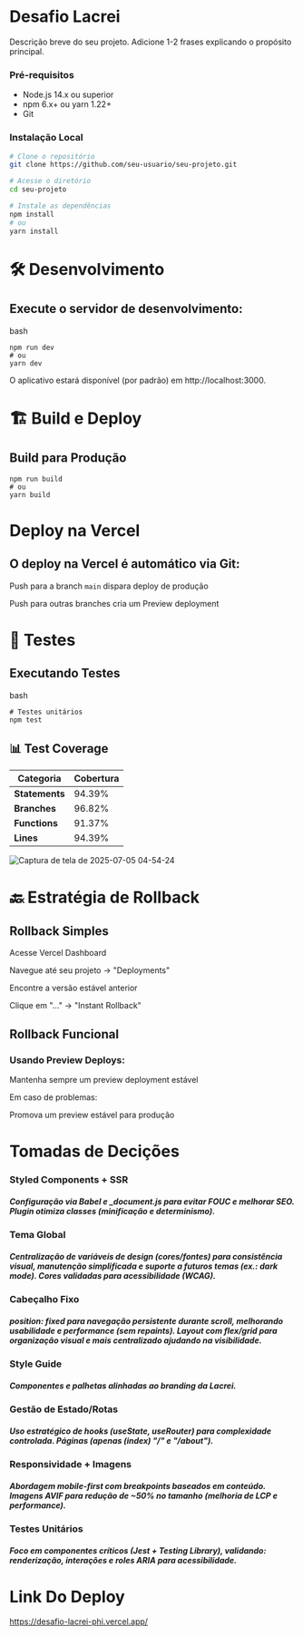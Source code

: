 # Desafio Lacrei

Descrição breve do seu projeto. Adicione 1-2 frases explicando o propósito principal.

### Pré-requisitos

- Node.js 14.x ou superior
- npm 6.x+ ou yarn 1.22+
- Git

### Instalação Local

```bash
# Clone o repositório
git clone https://github.com/seu-usuario/seu-projeto.git

# Acesse o diretório
cd seu-projeto

# Instale as dependências
npm install
# ou
yarn install
```

# 🛠 Desenvolvimento

## Execute o servidor de desenvolvimento:

bash
```
npm run dev
# ou
yarn dev
```
O aplicativo estará disponível (por padrão) em http://localhost:3000.  

# 🏗 Build e Deploy

## Build para Produção

```
npm run build
# ou
yarn build
```
  
# Deploy na Vercel

## O deploy na Vercel é automático via Git:

Push para a branch `main` dispara deploy de produção</small>  

Push para outras branches cria um Preview deployment  

# 🧪 Testes

## Executando Testes

bash
```
# Testes unitários
npm test
```


## 📊 Test Coverage

| Categoria       | Cobertura |
|-----------------|-----------|
| **Statements**  | 94.39%    |
| **Branches**    | 96.82%    |
| **Functions**   | 91.37%    |
| **Lines**       | 94.39%    |

![Captura de tela de 2025-07-05 04-54-24](https://github.com/user-attachments/assets/9da1207f-86b3-41e8-ab3b-b458bf5c9a5d)  



# 🔙 Estratégia de Rollback

## Rollback Simples

Acesse Vercel Dashboard

Navegue até seu projeto → "Deployments"

Encontre a versão estável anterior

Clique em "..." → "Instant Rollback"  



## Rollback Funcional

### Usando Preview Deploys:

Mantenha sempre um preview deployment estável

Em caso de problemas:

Promova um preview estável para produção    


# Tomadas de Decições  

### Styled Components + SSR
##### Configuração via Babel e _document.js para evitar FOUC e melhorar SEO. Plugin otimiza classes (minificação e determinismo).

### Tema Global
##### Centralização de variáveis de design (cores/fontes) para consistência visual, manutenção simplificada e suporte a futuros temas (ex.: dark mode). Cores validadas para acessibilidade (WCAG).

### Cabeçalho Fixo
##### position: fixed para navegação persistente durante scroll, melhorando usabilidade e performance (sem repaints). Layout com flex/grid para organização visual e mais centralizado ajudando na visibilidade.

### Style Guide
##### Componentes e palhetas alinhadas ao branding da Lacrei.

### Gestão de Estado/Rotas
##### Uso estratégico de hooks (useState, useRouter) para complexidade controlada. Páginas (apenas (index) "/" e "/about").

### Responsividade + Imagens
##### Abordagem mobile-first com breakpoints baseados em conteúdo. Imagens AVIF para redução de ~50% no tamanho (melhoria de LCP e performance).

### Testes Unitários
##### Foco em componentes críticos (Jest + Testing Library), validando: renderização, interações e roles ARIA para acessibilidade.     



# Link Do Deploy

https://desafio-lacrei-phi.vercel.app/

